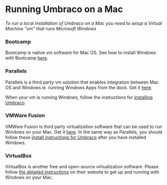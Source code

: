 # Running Umbraco on a Mac
*To run a local installation of Umbraco on a Mac you need to setup a Virtual Machine "vm" that runs Microsoft Windows*

### Bootcamp
Bootcamp is native vm software for Mac OS. See how to install Windows with Bootcamp [here](https://support.apple.com/en-us/HT201468).

### Parallels
Parallels is a third party vm solution that enables integration between Mac OS and Windows ie. running Windows Apps from the dock. Get it [here](https://www.parallels.com). 

When your vm is running Windows, follow the instructions for [installing Umbraco](index.md).

### VMWare Fusion
VMWare Fusion is third party virtualization software that can be used to run Windows on your Mac.  Get it [here](https://www.vmware.com/products/fusion.html). In the same way as Parallels, you should follow these [install instructions for Umbraco](index.md) after you have installed Windows.

### VirtualBox
VirtualBox is another free and open-source virtualization software. Please follow [the detailed instructions](http://osxdaily.com/2015/03/25/install-run-windows-10-mac-virtualbox-os-x/) on their website to get up and running with Windows on your Mac.
